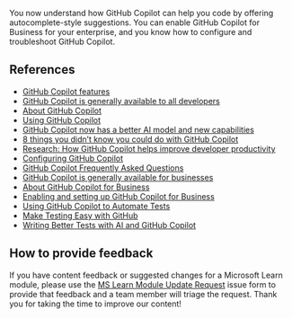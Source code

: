 You now understand how GitHub Copilot can help you code by offering autocomplete-style suggestions. You can enable GitHub Copilot for Business for your enterprise, and you know how to configure and troubleshoot GitHub Copilot.

## References

- [GitHub Copilot features](https://github.com/features/copilot)
- [GitHub Copilot is generally available to all developers](https://github.blog/2022-06-21-github-copilot-is-generally-available-to-all-developers/)
- [About GitHub Copilot](https://docs.github.com/en/copilot/overview-of-github-copilot/about-github-copilot)
- [Using GitHub Copilot](https://docs.github.com/en/copilot/overview-of-github-copilot/about-github-copilot#using-github-copilot)
- [GitHub Copilot now has a better AI model and new capabilities](https://github.blog/2023-02-14-github-copilot-now-has-a-better-ai-model-and-new-capabilities/)
- [8 things you didn’t know you could do with GitHub Copilot](https://github.blog/2022-09-14-8-things-you-didnt-know-you-could-do-with-github-copilot/)
- [Research: How GitHub Copilot helps improve developer productivity](https://github.blog/2022-07-14-research-how-github-copilot-helps-improve-developer-productivity/)
- [Configuring GitHub Copilot](https://docs.github.com/en/copilot/configuring-github-copilot)
- [GitHub Copilot Frequently Asked Questions](https://github.com/features/copilot/#faq)
- [GitHub Copilot is generally available for businesses](https://github.blog/2022-12-07-github-copilot-is-generally-available-for-businesses/)
- [About GitHub Copilot for Business](https://docs.github.com/en/enterprise-cloud@latest/copilot/overview-of-github-copilot/about-github-copilot-for-business)
- [Enabling and setting up GitHub Copilot for Business](https://docs.github.com/en/enterprise-cloud@latest/copilot/overview-of-github-copilot/enabling-and-setting-up-github-copilot-for-business)
- [Using GitHub Copilot to Automate Tests](https://applitools.com/blog/using-github-copilot-to-automate-tests/)
- [Make Testing Easy with GitHub](https://applitools.com/event/make-testing-easy-github-copilot/)
- [Writing Better Tests with AI and GitHub Copilot](https://about.codecov.io/blog/writing-better-tests-with-ai-and-github-copilot/)

## How to provide feedback

If you have content feedback or suggested changes for a Microsoft Learn module, please use the [MS Learn Module Update Request](https://github.com/githubpartners/microsoft-learn/issues/new/choose) issue form to provide that feedback and a team member will triage the request. Thank you for taking the time to improve our content!

<!-- Do not include any other content -->
